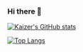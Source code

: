 ### Hi there 👋

[![Kaizer's GitHub stats](https://github-readme-stats.vercel.app/api?username=KaizerFox&show_icons=true&theme=dracula)](https://github.com/KaizerFox)

[![Top Langs](https://github-readme-stats.vercel.app/api/top-langs/?username=KaizerFox&hide=shell&layout=compact&theme=dracula)](https://github.com/KaizerFox)

